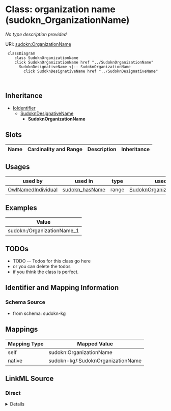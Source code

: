 

# Class: organization name (sudokn_OrganizationName)


_No type description provided_





URI: [sudokn:OrganizationName](http://asu.edu/semantics/SUDOKN/OrganizationName)






```mermaid
 classDiagram
    class SudoknOrganizationName
    click SudoknOrganizationName href "../SudoknOrganizationName"
      SudoknDesignativeName <|-- SudoknOrganizationName
        click SudoknDesignativeName href "../SudoknDesignativeName"
      
      
```





## Inheritance
* [IoIdentifier](../classes/IoIdentifier.md)
    * [SudoknDesignativeName](../classes/SudoknDesignativeName.md)
        * **SudoknOrganizationName**



## Slots

| Name | Cardinality and Range | Description | Inheritance |
| ---  | --- | --- | --- |





## Usages

| used by | used in | type | used |
| ---  | --- | --- | --- |
| [OwlNamedIndividual](../classes/OwlNamedIndividual.md) | [sudokn_hasName](../slots/sudokn_hasName.md) | range | [SudoknOrganizationName](../classes/SudoknOrganizationName.md) |







## Examples

| Value |
| --- |
| sudokn:/OrganizationName_1 |

## TODOs

* TODO -- Todos for this class go here
* or you can delete the todos
* if you think the class is perfect.

## Identifier and Mapping Information







### Schema Source


* from schema: sudokn-kg




## Mappings

| Mapping Type | Mapped Value |
| ---  | ---  |
| self | sudokn:OrganizationName |
| native | sudokn-kg/:SudoknOrganizationName |







## LinkML Source

<!-- TODO: investigate https://stackoverflow.com/questions/37606292/how-to-create-tabbed-code-blocks-in-mkdocs-or-sphinx -->

### Direct

<details>
```yaml
name: sudokn_OrganizationName
description: No type description provided
title: organization name
todos:
- TODO -- Todos for this class go here
- or you can delete the todos
- if you think the class is perfect.
notes:
- Class with 1 occurences.
examples:
- value: sudokn:/OrganizationName_1
from_schema: sudokn-kg
rank: 1000
is_a: sudokn_DesignativeName
class_uri: sudokn:OrganizationName

```
</details>

### Induced

<details>
```yaml
name: sudokn_OrganizationName
description: No type description provided
title: organization name
todos:
- TODO -- Todos for this class go here
- or you can delete the todos
- if you think the class is perfect.
notes:
- Class with 1 occurences.
examples:
- value: sudokn:/OrganizationName_1
from_schema: sudokn-kg
rank: 1000
is_a: sudokn_DesignativeName
class_uri: sudokn:OrganizationName

```
</details>